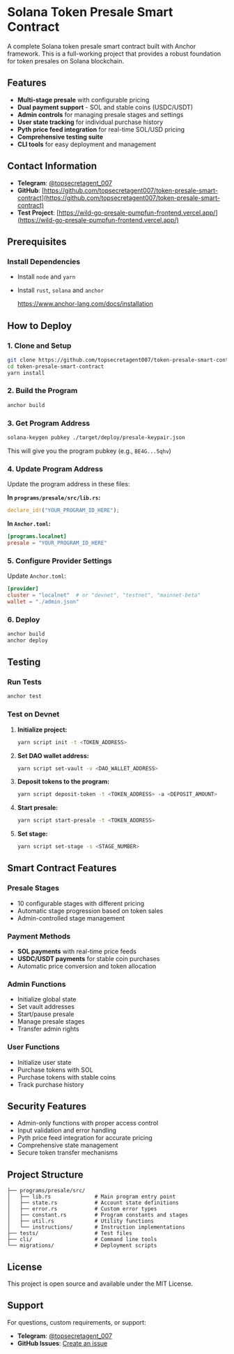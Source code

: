 # Solana Token Presale Smart Contract

A complete Solana token presale smart contract built with Anchor framework. This is a full-working project that provides a robust foundation for token presales on Solana blockchain.

## Features

- **Multi-stage presale** with configurable pricing
- **Dual payment support** - SOL and stable coins (USDC/USDT)
- **Admin controls** for managing presale stages and settings
- **User state tracking** for individual purchase history
- **Pyth price feed integration** for real-time SOL/USD pricing
- **Comprehensive testing suite**
- **CLI tools** for easy deployment and management

## Contact Information

- **Telegram**: [@topsecretagent_007](https://t.me/topsecretagent_007)
- **GitHub**: [https://github.com/topsecretagent007/token-presale-smart-contract](https://github.com/topsecretagent007/token-presale-smart-contract)
- **Test Project**: [https://wild-go-presale-pumpfun-frontend.vercel.app/](https://wild-go-presale-pumpfun-frontend.vercel.app/)

## Prerequisites

### Install Dependencies

- Install `node` and `yarn`
- Install `rust`, `solana` and `anchor`

    https://www.anchor-lang.com/docs/installation

## How to Deploy

### 1. Clone and Setup

```bash
git clone https://github.com/topsecretagent007/token-presale-smart-contract
cd token-presale-smart-contract
yarn install
```

### 2. Build the Program

```bash
anchor build
```

### 3. Get Program Address

```bash
solana-keygen pubkey ./target/deploy/presale-keypair.json
```

This will give you the program pubkey (e.g., `BE4G...5qhv`)

### 4. Update Program Address

Update the program address in these files:

**In `programs/presale/src/lib.rs`:**
```rust
declare_id!("YOUR_PROGRAM_ID_HERE");
```

**In `Anchor.toml`:**
```toml
[programs.localnet]
presale = "YOUR_PROGRAM_ID_HERE"
```

### 5. Configure Provider Settings

Update `Anchor.toml`:
```toml
[provider]
cluster = "localnet"  # or "devnet", "testnet", "mainnet-beta"
wallet = "./admin.json"
```

### 6. Deploy

```bash
anchor build
anchor deploy
```

## Testing

### Run Tests

```bash
anchor test
```

### Test on Devnet

1. **Initialize project:**
   ```bash
   yarn script init -t <TOKEN_ADDRESS>
   ```

2. **Set DAO wallet address:**
   ```bash
   yarn script set-vault -v <DAO_WALLET_ADDRESS>
   ```

3. **Deposit tokens to the program:**
   ```bash
   yarn script deposit-token -t <TOKEN_ADDRESS> -a <DEPOSIT_AMOUNT>
   ```

4. **Start presale:**
   ```bash
   yarn script start-presale -t <TOKEN_ADDRESS>
   ```

5. **Set stage:**
   ```bash
   yarn script set-stage -s <STAGE_NUMBER>
   ```

## Smart Contract Features

### Presale Stages
- 10 configurable stages with different pricing
- Automatic stage progression based on token sales
- Admin-controlled stage management

### Payment Methods
- **SOL payments** with real-time price feeds
- **USDC/USDT payments** for stable coin purchases
- Automatic price conversion and token allocation

### Admin Functions
- Initialize global state
- Set vault addresses
- Start/pause presale
- Manage presale stages
- Transfer admin rights

### User Functions
- Initialize user state
- Purchase tokens with SOL
- Purchase tokens with stable coins
- Track purchase history

## Security Features

- Admin-only functions with proper access control
- Input validation and error handling
- Pyth price feed integration for accurate pricing
- Comprehensive state management
- Secure token transfer mechanisms

## Project Structure

```
├── programs/presale/src/
│   ├── lib.rs              # Main program entry point
│   ├── state.rs            # Account state definitions
│   ├── error.rs            # Custom error types
│   ├── constant.rs         # Program constants and stages
│   ├── util.rs             # Utility functions
│   └── instructions/       # Instruction implementations
├── tests/                  # Test files
├── cli/                    # Command line tools
└── migrations/             # Deployment scripts
```

## License

This project is open source and available under the MIT License.

## Support

For questions, custom requirements, or support:
- **Telegram**: [@topsecretagent_007](https://t.me/topsecretagent_007)
- **GitHub Issues**: [Create an issue](https://github.com/topsecretagent007/token-presale-smart-contract/issues)
